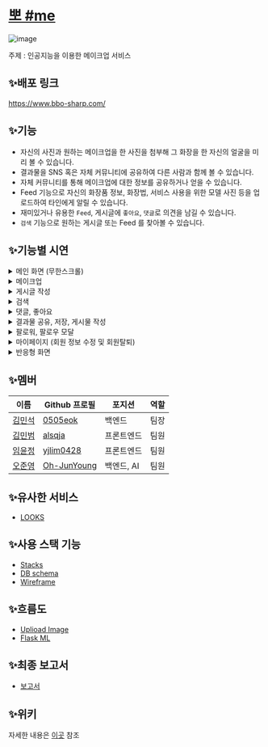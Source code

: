 # [뽀 #me](https://www.bbo-sharp.com)
![image](https://user-images.githubusercontent.com/91926455/160519675-28fa8e3b-63c7-4ce6-8859-b1aaa415d3c8.png)

주제 : 인공지능을 이용한 메이크업 서비스

## ✨배포 링크
https://www.bbo-sharp.com/

## ✨기능

- 자신의 사진과 원하는 메이크업을 한 사진을 첨부해 그 화장을 한 자신의 얼굴을 미리 볼 수 있습니다.
- 결과물을 SNS 혹은 자체 커뮤니티에 공유하여 다른 사람과 함께 볼 수 있습니다.
- 자체 커뮤니티를 통해 메이크업에 대한 정보를 공유하거나 얻을 수 있습니다.
- Feed 기능으로 자신의 화장품 정보, 화장법, 서비스 사용을 위한 모델 사진 등을 업로드하여 타인에게 알릴 수 있습니다.
- 재미있거나 유용한 `Feed`, 게시글에 `좋아요`, `댓글`로 의견을 남길 수 있습니다.
- `검색` 기능으로 원하는 게시글 또는 Feed 를 찾아볼 수 있습니다.

## ✨기능별 시연
 <details>
<summary>메인 화면 (무한스크롤)</summary>
<div markdown="1">
  <img src='https://user-images.githubusercontent.com/58978285/160533384-69623383-fb45-4f3c-b60b-0f53a8ea0d39.gif'/>
  </div>
</details>
 <details>
<summary>메이크업</summary>
<div markdown="1">
<img src='https://user-images.githubusercontent.com/58978285/160534167-54c89811-a7b3-45b7-ac83-6b406be2c892.gif'/>
  </div>
</details>
 <details>
<summary>게시글 작성</summary>
<div markdown="1">
  <img src='https://user-images.githubusercontent.com/58978285/160534059-1db03973-d1fb-418c-b8f3-ef5f5039d9d1.gif'/>
  </div>
</details>
 <details>
<summary>검색</summary>
<div markdown="1">
 <img src='https://user-images.githubusercontent.com/58978285/160534553-42cfe21c-ca91-45e5-a388-8c23c58bf4f2.gif'/>
  </div>
</details>
 <details>
<summary>댓글, 좋아요</summary>
<div markdown="1">
   <img src='https://user-images.githubusercontent.com/58978285/160533827-f8d271f6-95ec-4293-a5c3-1c48352f9d6b.gif'/>
  </div>
</details>
 <details>
 <summary>결과물 공유, 저장, 게시물 작성</summary>
<div markdown="1">
  <img src='https://user-images.githubusercontent.com/58978285/160534408-fcff71cc-cd37-4b7a-b42f-021b65fef9f9.gif'/>
  </div>
</details>
 <details>
 <summary>팔로워, 팔로우 모달</summary>
<div markdown="1">
  <img src='https://user-images.githubusercontent.com/58978285/160534883-37547f4b-d097-4f62-a071-8b4814522f3c.gif'/>
  </div>
</details>
 <details>
<summary>마이페이지 (회원 정보 수정 및 회원탈퇴)</summary>
<div markdown="1">
  <img src='https://user-images.githubusercontent.com/58978285/160534655-43405270-537c-4f1d-af50-d577f6287a97.gif'/>
  </div>
</details>
 <details>
<summary>반응형 화면</summary>
<div markdown="1">
  <img src='https://user-images.githubusercontent.com/58978285/160534733-b0f630d3-0f59-4d8d-95d6-5393390d22c1.gif'/>
  </div>
</details>

## ✨멤버

| 이름              | Github 프로필  | 포지션     | 역할 |
| ----------------- | -------------- | ---------- | ---- |
| [김민석](#김민석) | [0505eok]      | 백엔드     | 팀장 |
| [김민범](#김민범) | [alsqja]       | 프론트엔드  | 팀원 |
| [임윤정](#임윤정) | [yjlim0428]    | 프론트엔드  | 팀원 |
| [오준영](#오준영) | [Oh-JunYoung]  | 백엔드, AI | 팀원 |

[김민석]: https://github.com/alsqja/Make-up/wiki/Members#김민석
[김민범]: https://github.com/alsqja/Make-up/wiki/Members#김민범
[임윤정]: https://github.com/alsqja/Make-up/wiki/Members#임윤정
[오준영]: https://github.com/alsqja/Make-up/wiki/Members#오준영

[0505eok]: https://github.com/0505eok
[alsqja]: https://github.com/alsqja
[yjlim0428]: https://github.com/yjlim0428
[Oh-JunYoung]: https://github.com/Oh-JunYoung

## ✨유사한 서비스

- [LOOKS](https://play.google.com/store/apps/details?id=com.linecorp.looks.android&hl=ko&gl=US)

## ✨사용 스택 기능
- [Stacks](https://github.com/alsqja/Make-up/wiki/Tech-Stacks)
- [DB schema](https://github.com/alsqja/Make-up/wiki/DB-Schema)
- [Wireframe](https://github.com/alsqja/Make-up/wiki/Wireframe)

## ✨흐름도
- [Uplioad Image](https://github.com/alsqja/Make-up/wiki/UploadImage)
- [Flask ML](https://github.com/alsqja/Make-up/wiki/flask)

## ✨최종 보고서
- [보고서](https://github.com/alsqja/Make-up/wiki/report)

## ✨위키

자세한 내용은 [이곳](https://github.com/alsqja/Make-up/wiki) 참조
